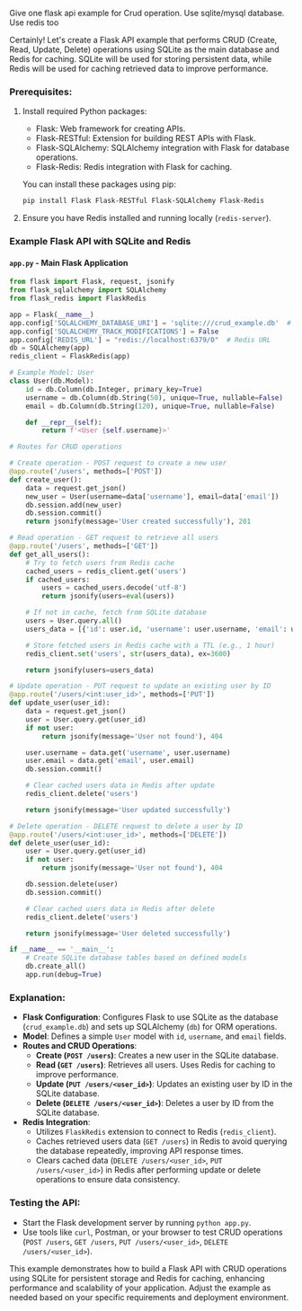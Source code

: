 Give one flask api example for Crud operation. Use sqlite/mysql database. Use redis too

Certainly! Let's create a Flask API example that performs CRUD (Create, Read, Update, Delete) operations using SQLite as the main database and Redis for caching. SQLite will be used for storing persistent data, while Redis will be used for caching retrieved data to improve performance.

### Prerequisites:

1. Install required Python packages:
   - Flask: Web framework for creating APIs.
   - Flask-RESTful: Extension for building REST APIs with Flask.
   - Flask-SQLAlchemy: SQLAlchemy integration with Flask for database operations.
   - Flask-Redis: Redis integration with Flask for caching.

   You can install these packages using pip:

   ```bash
   pip install Flask Flask-RESTful Flask-SQLAlchemy Flask-Redis
   ```

2. Ensure you have Redis installed and running locally (`redis-server`).

### Example Flask API with SQLite and Redis

#### `app.py` - Main Flask Application

```python
from flask import Flask, request, jsonify
from flask_sqlalchemy import SQLAlchemy
from flask_redis import FlaskRedis

app = Flask(__name__)
app.config['SQLALCHEMY_DATABASE_URI'] = 'sqlite:///crud_example.db'  # SQLite database URI
app.config['SQLALCHEMY_TRACK_MODIFICATIONS'] = False
app.config['REDIS_URL'] = "redis://localhost:6379/0"  # Redis URL
db = SQLAlchemy(app)
redis_client = FlaskRedis(app)

# Example Model: User
class User(db.Model):
    id = db.Column(db.Integer, primary_key=True)
    username = db.Column(db.String(50), unique=True, nullable=False)
    email = db.Column(db.String(120), unique=True, nullable=False)

    def __repr__(self):
        return f'<User {self.username}>'

# Routes for CRUD operations

# Create operation - POST request to create a new user
@app.route('/users', methods=['POST'])
def create_user():
    data = request.get_json()
    new_user = User(username=data['username'], email=data['email'])
    db.session.add(new_user)
    db.session.commit()
    return jsonify(message='User created successfully'), 201

# Read operation - GET request to retrieve all users
@app.route('/users', methods=['GET'])
def get_all_users():
    # Try to fetch users from Redis cache
    cached_users = redis_client.get('users')
    if cached_users:
        users = cached_users.decode('utf-8')
        return jsonify(users=eval(users))

    # If not in cache, fetch from SQLite database
    users = User.query.all()
    users_data = [{'id': user.id, 'username': user.username, 'email': user.email} for user in users]

    # Store fetched users in Redis cache with a TTL (e.g., 1 hour)
    redis_client.set('users', str(users_data), ex=3600)

    return jsonify(users=users_data)

# Update operation - PUT request to update an existing user by ID
@app.route('/users/<int:user_id>', methods=['PUT'])
def update_user(user_id):
    data = request.get_json()
    user = User.query.get(user_id)
    if not user:
        return jsonify(message='User not found'), 404

    user.username = data.get('username', user.username)
    user.email = data.get('email', user.email)
    db.session.commit()

    # Clear cached users data in Redis after update
    redis_client.delete('users')

    return jsonify(message='User updated successfully')

# Delete operation - DELETE request to delete a user by ID
@app.route('/users/<int:user_id>', methods=['DELETE'])
def delete_user(user_id):
    user = User.query.get(user_id)
    if not user:
        return jsonify(message='User not found'), 404

    db.session.delete(user)
    db.session.commit()

    # Clear cached users data in Redis after delete
    redis_client.delete('users')

    return jsonify(message='User deleted successfully')

if __name__ == '__main__':
    # Create SQLite database tables based on defined models
    db.create_all()
    app.run(debug=True)
```

### Explanation:

- **Flask Configuration**: Configures Flask to use SQLite as the database (`crud_example.db`) and sets up SQLAlchemy (`db`) for ORM operations.
- **Model**: Defines a simple `User` model with `id`, `username`, and `email` fields.
- **Routes and CRUD Operations**:
  - **Create (`POST /users`)**: Creates a new user in the SQLite database.
  - **Read (`GET /users`)**: Retrieves all users. Uses Redis for caching to improve performance.
  - **Update (`PUT /users/<user_id>`)**: Updates an existing user by ID in the SQLite database.
  - **Delete (`DELETE /users/<user_id>`)**: Deletes a user by ID from the SQLite database.
- **Redis Integration**:
  - Utilizes `FlaskRedis` extension to connect to Redis (`redis_client`).
  - Caches retrieved users data (`GET /users`) in Redis to avoid querying the database repeatedly, improving API response times.
  - Clears cached data (`DELETE /users/<user_id>`, `PUT /users/<user_id>`) in Redis after performing update or delete operations to ensure data consistency.

### Testing the API:

- Start the Flask development server by running `python app.py`.
- Use tools like `curl`, Postman, or your browser to test CRUD operations (`POST /users`, `GET /users`, `PUT /users/<user_id>`, `DELETE /users/<user_id>`).

This example demonstrates how to build a Flask API with CRUD operations using SQLite for persistent storage and Redis for caching, enhancing performance and scalability of your application. Adjust the example as needed based on your specific requirements and deployment environment.
